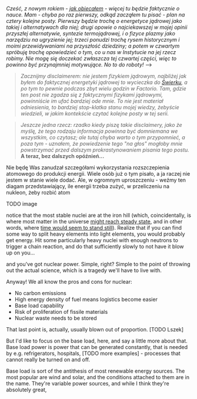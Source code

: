 <!--
.. title: Fuzja 1/4: Energia atomowa w 2021
.. slug: fusion1
.. date: 2021-02-13 18:00:00 UTC+02:00
.. tags: fusion, popular science
.. category: 
.. link: 
.. description: 
.. type: text
-->

*Cześć, z nowym rokiem - [jak obiecałem](./2021) - więcej tu będzie faktycznie o nauce. Mam - chyba po raz pierwszy, odkąd zacząłem tu pisać - plan na cztery kolejne posty. Pierwszy będzie trochę o energetyce jądrowej jako takiej i alternatywach dla niej; drugi opowie o najciekawszej w mojej opinii przyszłej alternatywie, syntezie termojądrowej, i o fizyce plazmy jako narzędziu na ugryzienie jej; trzeci ponudzi trochę rysem historycznym i moimi przewidywaniami na przyszłość dziedziny; a potem w czwartym spróbuję trochę opowiedzieć o tym, co u nas w Instytucie na jej rzecz robimy. Nie mogę się doczekać zwłaszcza tej czwartej części, więc to powinno być przynajmniej motywujące. No to do roboty!* -->

<!-- TEASER_END -->

> *Zacznijmy disclaimerem: nie jestem fizykiem jądrowym, najbliżej jak byłem do faktycznej energetyki jądrowej to wycieczka do [Świerku](https://pl.wikipedia.org/wiki/Narodowe_Centrum_Bada%C5%84_J%C4%85drowych), a po tym to pewnie podczas zbyt wielu godzin w Factorio. Tam, gdzie ten post nie zgadza się z faktycznymi fizykami jądrowymi, powinniście im ufać bardziej ode mnie. To nie jest materiał odniesienia, to bardziej stop-klatka stanu mojej wiedzy, żebyście wiedzieli, w jakim kontekście czytać kolejne posty w tej serii.*

> *Jeszcze jedna rzecz: rzadko kiedy piszę takie disclaimery, jako że myślę, że tego rodzaju informacja powinna być domniemana we wszystkim, co czytasz; ale tutaj chyba warto o tym przypomnieć, a poza tym - uznałem, że powiedzenie tego "na głos" mogłoby mnie powstrzymać przed dalszym prokrastynowaniem pisania tego postu.* **A teraz, bez dalszych opóźnień...**

Nie będę Was zanudzał szczegółami wykorzystania rozszczepienia atomowego do produkcji energii. Wiele osób już o tym pisało, a ja raczej nie jestem w stanie wiele dodać. Ale, w ogromnym uproszczeniu - weźmy ten diagam przedstawiający, ile energii trzeba zużyć, w przeliczeniu na nukleon, żeby rozbić atom

TODO image

notice that the most stable nuclei are at the iron hill (which, coincidentally, is where most matter in the universe [might reach steady state](https://en.wikipedia.org/wiki/Iron_star), and in other words, where [time would seem to stand still](https://www.youtube.com/watch?v=3aB6CPyO0Ww)). Realize that if you can find some way to split heavy elements into light elements, you would probably get energy. Hit some particularly heavy nuclei with enough neutrons to trigger a chain reaction, and do that sufficiently slowly to not have it blow up on you...

and you've got nuclear power. Simple, right? Simple to the point of throwing out the actual science, which is a tragedy we'll have to live with.

Anyway! We all know the pros and cons for nuclear:

* No carbon emissions
* High energy density of fuel means logistics become easier
* Base load capability
* Risk of proliferation of fissile materials
* Nuclear waste needs to be stored

That last point is, actually, usually blown out of proportion. [TODO Lszek]

But I'd like to focus on the base load, here, and say a little more about that. Base load power is power that can be generated constantly, that is needed by e.g. refrigerators, hospitals, [TODO more examples] - processes that cannot really be turned on and off.

Base load is sort of the antithesis of most renewable energy sources. The most popular are wind and solar, and the conditions attached to them are in the name. They're variable power sources, and while I think they're absolutely great, 


